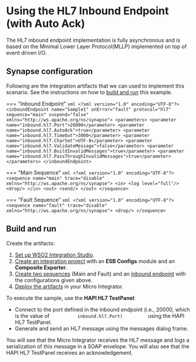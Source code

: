 # Using the HL7 Inbound Endpoint (with Auto Ack)
The HL7 inbound endpoint implementation is fully asynchronous and is based on the Minimal Lower Layer Protocol(MLLP) implemented on top of event driven I/O.

## Synapse configuration

Following are the integration artifacts that we can used to implement this scenario. See the instructions on how to [build and run](#build-and-run) this example.

=== "Inbound Endpoint"
    ```xml
    <?xml version="1.0" encoding="UTF-8"?>
    <inboundEndpoint name="Sample1" onError="fault" protocol="hl7" sequence="main" suspend="false" xmlns="http://ws.apache.org/ns/synapse">
        <parameters>
            <parameter name="inbound.hl7.Port">20000</parameter>
            <parameter name="inbound.hl7.AutoAck">true</parameter>
            <parameter name="inbound.hl7.TimeOut">3000</parameter>
            <parameter name="inbound.hl7.CharSet">UTF-8</parameter>
            <parameter name="inbound.hl7.ValidateMessage">false</parameter>
            <parameter name="inbound.hl7.BuildInvalidMessages">true</parameter>
            <parameter name="inbound.hl7.PassThroughInvalidMessages">true</parameter>
        </parameters>
    </inboundEndpoint>
    ```

=== "Main Sequence"
    ```xml
    <?xml version="1.0" encoding="UTF-8"?>
    <sequence name="main" trace="disable" xmlns="http://ws.apache.org/ns/synapse">
        <in>
            <log level="full"/>
            <drop/>
        </in>
        <out>
            <send/>
        </out>
    </sequence>
    ```

=== "Fault Sequence"
    ```xml
    <?xml version="1.0" encoding="UTF-8"?>
    <sequence name="fault" trace="disable" xmlns="http://ws.apache.org/ns/synapse">
        <drop/>
    </sequence>
    ```

## Build and run

Create the artifacts:

1. [Set up WSO2 Integration Studio]({{base_path}}/integrate/develop/installing-wso2-integration-studio).
2. [Create an integration project]({{base_path}}/integrate/develop/create-integration-project) with an <b>ESB Configs</b> module and an <b>Composite Exporter</b>.
3. [Create two sequences]({{base_path}}/integrate/develop/creating-artifacts/creating-reusable-sequences) (Main and Fault) and an [inbound endpoint]({{base_path}}/integrate/develop/creating-an-inbound-endpoint) with the configurations given above.
4. [Deploy the artifacts]({{base_path}}/integrate/develop/deploy-artifacts) in your Micro Integrator.

To execute the sample, use the **HAPI HL7 TestPanel**:

-   Connect to the port defined in the inbound endpoint (i.e., 20000,
    which is the value of `           inbound.hl7.Port)          ` using
    the HAPI HL7 TestPanel.
-   Generate and send an HL7 message using the messages dialog frame.

You will see that the Micro Integrator receives the HL7 message and logs a
serialization of this message in a SOAP envelope. You will also see that
the HAPI HL7 TestPanel receives an acknowledgement.
